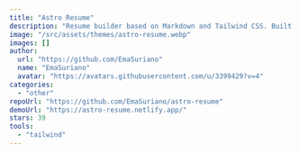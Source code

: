 ```yaml
---
title: "Astro Resume"
description: "Resume builder based on Markdown and Tailwind CSS. Built with Astro, and inspired by Standard Resume."
image: "/src/assets/themes/astro-resume.webp"
images: []
author:
  url: "https://github.com/EmaSuriano"
  name: "EmaSuriano"
  avatar: "https://avatars.githubusercontent.com/u/3399429?v=4"
categories:
  - "other"
repoUrl: "https://github.com/EmaSuriano/astro-resume"
demoUrl: "https://astro-resume.netlify.app/"
stars: 39
tools:
  - "tailwind"
---
```

